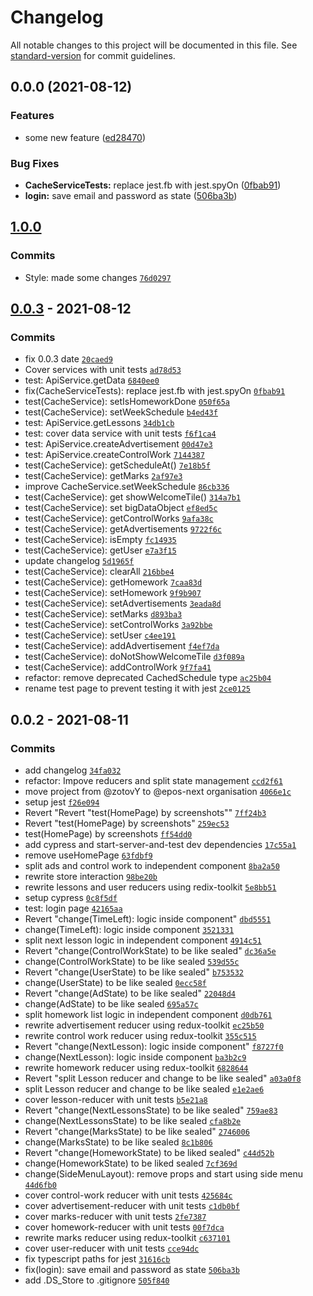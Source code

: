 # Changelog

All notable changes to this project will be documented in this file. See [standard-version](https://github.com/conventional-changelog/standard-version) for commit guidelines.

## 0.0.0 (2021-08-12)


### Features

* some new feature ([ed28470](https://github.com/epos-next/web/commit/ed28470841830ca247c6f34d0cc2840794c8650e))


### Bug Fixes

* **CacheServiceTests:** replace jest.fb with jest.spyOn ([0fbab91](https://github.com/epos-next/web/commit/0fbab919a757213327dc9033172f9a219d26c7c3))
* **login:** save email and password as state ([506ba3b](https://github.com/epos-next/web/commit/506ba3bc7241daa3aebf3385bc28e2077929cc46))

## [1.0.0](https://github.com/epos-next/web/compare/0.0.3...1.0.0)

### Commits

- Style: made some changes [`76d0297`](https://github.com/epos-next/web/commit/76d0297dc3b41e371d3cb7eb2529d540d47c8993)

## [0.0.3](https://github.com/epos-next/web/compare/0.0.2...0.0.3) - 2021-08-12

### Commits

- fix 0.0.3 date [`20caed9`](https://github.com/epos-next/web/commit/20caed9daec7d69946478fa71afc8a3819cc5a90)
- Cover services with unit tests [`ad78d53`](https://github.com/epos-next/web/commit/ad78d530755ccf7009917e2292553db62299482b)
- test: ApiService.getData [`6840ee0`](https://github.com/epos-next/web/commit/6840ee0c4b1ec88eb17e4ba049c17f940f34df6f)
- fix(CacheServiceTests): replace jest.fb with jest.spyOn [`0fbab91`](https://github.com/epos-next/web/commit/0fbab919a757213327dc9033172f9a219d26c7c3)
- test(CacheService): setIsHomeworkDone [`050f65a`](https://github.com/epos-next/web/commit/050f65a10cde4e1e0adb5cf6dad627239feacfcf)
- test(CacheService): setWeekSchedule [`b4ed43f`](https://github.com/epos-next/web/commit/b4ed43f8faa6de2d3d5869009bc963c16561b182)
- test: ApiService.getLessons [`34db1cb`](https://github.com/epos-next/web/commit/34db1cb636ce8d3d38f6985e84f6872bd3178eb8)
- test: cover data service with unit tests [`f6f1ca4`](https://github.com/epos-next/web/commit/f6f1ca402f08de9718680157fca6931fff044d32)
- test: ApiService.createAdvertisement [`00d47e3`](https://github.com/epos-next/web/commit/00d47e300e7bcc8818eef07f33c81f947033c5fe)
- test: ApiService.createControlWork [`7144387`](https://github.com/epos-next/web/commit/714438798ae70d3d8661207ca0729b5728979af7)
- test(CacheService): getScheduleAt() [`7e18b5f`](https://github.com/epos-next/web/commit/7e18b5f1e420052003662c8483ad80286990bc9f)
- test(CacheService): getMarks [`2af97e3`](https://github.com/epos-next/web/commit/2af97e36a2a2d1730a8cbed1f8039a40b3388069)
- improve CacheService.setWeekSchedule [`86cb336`](https://github.com/epos-next/web/commit/86cb336cf54a26de7217bdf3354ad535221a6aa3)
- test(CacheService): get showWelcomeTile() [`314a7b1`](https://github.com/epos-next/web/commit/314a7b19143ba1d4a5776763fefa76b0586baa15)
- test(CacheService): set bigDataObject [`ef8ed5c`](https://github.com/epos-next/web/commit/ef8ed5cf1e2247eb841d7992b0f913c54227b621)
- test(CacheService): getControlWorks [`9afa38c`](https://github.com/epos-next/web/commit/9afa38c56ca3cb464a0c03ead1dfee88d5a86419)
- test(CacheService): getAdvertisements [`9722f6c`](https://github.com/epos-next/web/commit/9722f6c338c8c85187416ec5fd9446a3b8faca32)
- test(CacheService): isEmpty [`fc14935`](https://github.com/epos-next/web/commit/fc14935208281e5bd6998fec05c3334366f7e419)
- test(CacheService): getUser [`e7a3f15`](https://github.com/epos-next/web/commit/e7a3f157431697d71acefbee435344ddd8b63abc)
- update changelog [`5d1965f`](https://github.com/epos-next/web/commit/5d1965fa040cf2189381ca45c8a428ced0682e8c)
- test(CacheService): clearAll [`216bbe4`](https://github.com/epos-next/web/commit/216bbe40aeabd4e72ff1b16771de457e9f2b63a4)
- test(CacheService): getHomework [`7caa83d`](https://github.com/epos-next/web/commit/7caa83dd468e327f58795fe43838472ed0d27ffc)
- test(CacheService): setHomework [`9f9b907`](https://github.com/epos-next/web/commit/9f9b90786a185158085dd0408b2496e5c08e20ac)
- test(CacheService): setAdvertisements [`3eada8d`](https://github.com/epos-next/web/commit/3eada8d724629d7c275c995dd845f5b2dfb2dd12)
- test(CacheService): setMarks [`d893ba3`](https://github.com/epos-next/web/commit/d893ba3fb44a63f1f034859208e77c9d1efd853b)
- test(CacheService): setControlWorks [`3a92bbe`](https://github.com/epos-next/web/commit/3a92bbeb583b74f03ff6f80865f715c922efe581)
- test(CacheService): setUser [`c4ee191`](https://github.com/epos-next/web/commit/c4ee191c39a287d3f7b521cb3983ad92c274bcbf)
- test(CacheService): addAdvertisement [`f4ef7da`](https://github.com/epos-next/web/commit/f4ef7daa66732c34a1ee90912d20b47813ee45d4)
- test(CacheService): doNotShowWelcomeTile [`d3f089a`](https://github.com/epos-next/web/commit/d3f089a3cada670be1c4441487cc1b2bf7eb4a34)
- test(CacheService): addControlWork [`9f7fa41`](https://github.com/epos-next/web/commit/9f7fa415877280997f7596ba52a88ad64833b52c)
- refactor: remove deprecated CachedSchedule type [`ac25b04`](https://github.com/epos-next/web/commit/ac25b04f0571b0b6cf0596ec7cb905ac1f8c04aa)
- rename test page to prevent testing it with jest [`2ce0125`](https://github.com/epos-next/web/commit/2ce012552d6768024784e62c16b729564725e2c8)

## 0.0.2 - 2021-08-11

### Commits

- add changelog [`34fa032`](https://github.com/epos-next/web/commit/34fa032c948249f9f32fd88cdf11bbb2d444fd65)
- refactor: Impove reducers and split state management  [`ccd2f61`](https://github.com/epos-next/web/commit/ccd2f6161c00ddd23ffca57f22c8e2d193e3fb97)
- move project from @zotovY to @epos-next organisation [`4066e1c`](https://github.com/epos-next/web/commit/4066e1c61485c1fb45d63afc1d319afd74f99934)
- setup jest [`f26e094`](https://github.com/epos-next/web/commit/f26e0948623b51417fb78f10c610f2d909044e98)
- Revert "Revert "test(HomePage) by screenshots"" [`7ff24b3`](https://github.com/epos-next/web/commit/7ff24b36547cb054adce11825186e9c56d505363)
- Revert "test(HomePage) by screenshots" [`259ec53`](https://github.com/epos-next/web/commit/259ec5319a2ef7d049b24b907bb0db51c1e328cb)
- test(HomePage) by screenshots [`ff54dd0`](https://github.com/epos-next/web/commit/ff54dd052c5df76744ea902f1287cc66b272b06a)
- add cypress and start-server-and-test dev dependencies [`17c55a1`](https://github.com/epos-next/web/commit/17c55a11b4bb8b6dd0638adfcc3dc11b9d3fde37)
- remove useHomePage [`63fdbf9`](https://github.com/epos-next/web/commit/63fdbf98f79ea87283e3048d014340740ef4bba7)
- split ads and control work to independent component [`8ba2a50`](https://github.com/epos-next/web/commit/8ba2a5013d14ce43c5a6728ef8b02710406fb5a8)
- rewrite store interaction [`98be20b`](https://github.com/epos-next/web/commit/98be20be7dec447c6e020301313a74d18f073120)
- rewrite lessons and user reducers using redix-toolkit [`5e8bb51`](https://github.com/epos-next/web/commit/5e8bb5173eda9659b8a2708eb9ac8784366f94a2)
- setup cypress [`0c8f5df`](https://github.com/epos-next/web/commit/0c8f5df48d5aa4c39a07ac9ed68de994a58f8d09)
- test: login page [`42165aa`](https://github.com/epos-next/web/commit/42165aaf758847a767954c1310e6ad91a69c5ce0)
- Revert "change(TimeLeft): logic inside component" [`dbd5551`](https://github.com/epos-next/web/commit/dbd5551fc2722293fb3d6c7f25534f90e7e99785)
- change(TimeLeft): logic inside component [`3521331`](https://github.com/epos-next/web/commit/3521331f22390ad09cc68759a5c22e669d0ee55a)
- split next lesson logic in independent component [`4914c51`](https://github.com/epos-next/web/commit/4914c51eb6484c560aa43b331fba2494536fa54a)
- Revert "change(ControlWorkState) to be like sealed" [`dc36a5e`](https://github.com/epos-next/web/commit/dc36a5e759853c5f4f10f76d7f935a0ef4a02678)
- change(ControlWorkState) to be like sealed [`539d55c`](https://github.com/epos-next/web/commit/539d55cf3aa3e731a99615b09483ade9d4ec38ef)
- Revert "change(UserState) to be like sealed" [`b753532`](https://github.com/epos-next/web/commit/b75353238842f30b1d3edc1dcf12d2593f38e98b)
- change(UserState) to be like sealed [`0ecc58f`](https://github.com/epos-next/web/commit/0ecc58f3ba8d0b53999815a0a671dcda26c27d8c)
- Revert "change(AdState) to be like sealed" [`22048d4`](https://github.com/epos-next/web/commit/22048d4d06c6094e388c269aa05655057c6bbf28)
- change(AdState) to be like sealed [`695a57c`](https://github.com/epos-next/web/commit/695a57c971f4e2563a2f88cbfc97bf8079c4fd0c)
- split homework list logic in independent component [`d0db761`](https://github.com/epos-next/web/commit/d0db7610f25dabd555690093efbdc2658a4d6f04)
- rewrite advertisement reducer using redux-toolkit [`ec25b50`](https://github.com/epos-next/web/commit/ec25b506c0a3195604624f645a9ac4ce4020e56b)
- rewrite control work reducer using redux-toolkit [`355c515`](https://github.com/epos-next/web/commit/355c5157c5f76600906488af94869bbd18c1ebb6)
- Revert "change(NextLesson): logic inside component" [`f8727f0`](https://github.com/epos-next/web/commit/f8727f02c7ef8c59d4ff4e6455772e2f37a108da)
- change(NextLesson): logic inside component [`ba3b2c9`](https://github.com/epos-next/web/commit/ba3b2c9028852d54a064ce6078663493b052a0ca)
- rewrite homework reducer using redux-toolkit [`6828644`](https://github.com/epos-next/web/commit/6828644fe5541d60ecb719aba16d44b25cc736cb)
- Revert "split Lesson reducer and change to be like sealed" [`a03a0f8`](https://github.com/epos-next/web/commit/a03a0f8a24382876d2a476584d6805bb107db2ad)
- split Lesson reducer and change to be like sealed [`e1e2ae6`](https://github.com/epos-next/web/commit/e1e2ae61c7866007360e0e6a77840eecf1c82a4a)
- cover lesson-reducer with unit tests [`b5e21a8`](https://github.com/epos-next/web/commit/b5e21a81cdf51404b6bcc19ba988e8dc2d603d3d)
- Revert "change(NextLessonsState) to be like sealed" [`759ae83`](https://github.com/epos-next/web/commit/759ae83ba523c45dc9e8302994d2c29e459749f0)
- change(NextLessonsState) to be like sealed [`cfa8b2e`](https://github.com/epos-next/web/commit/cfa8b2ee84942c9030637004f39532ad83ba8734)
- Revert "change(MarksState) to be like sealed" [`2746006`](https://github.com/epos-next/web/commit/274600603b19dd76e4f9dbc8e75081b25b17406c)
- change(MarksState) to be like sealed [`8c1b806`](https://github.com/epos-next/web/commit/8c1b8068097571d7314e67a10045c8aea2a86691)
- Revert "change(HomeworkState) to be liked sealed" [`c44d52b`](https://github.com/epos-next/web/commit/c44d52bb720ea3b1e621585afe7b8a6b0d07866c)
- change(HomeworkState) to be liked sealed [`7cf369d`](https://github.com/epos-next/web/commit/7cf369d801d29aaf96761ccd3b61d162162dde24)
- change(SideMenuLayout): remove props and start using side menu [`44d6fb0`](https://github.com/epos-next/web/commit/44d6fb0b410a69a08cf06098878ecf4cb3982bb5)
- cover control-work reducer with unit tests [`425684c`](https://github.com/epos-next/web/commit/425684ce084fad71bc326cc16f430ec249c8de77)
- cover advertisement-reducer with unit tests [`c1db0bf`](https://github.com/epos-next/web/commit/c1db0bf7e5358a2dd708d5c140154e285e84bbd2)
- cover marks-reducer with unit tests [`2fe7387`](https://github.com/epos-next/web/commit/2fe7387d391a1416772fffff219f0023438c5240)
- cover homework-reducer with unit tests [`00f7dca`](https://github.com/epos-next/web/commit/00f7dcad53d4de0396bb15a2a0aef9c116293e6b)
- rewrite marks reducer using redux-toolkit [`c637101`](https://github.com/epos-next/web/commit/c637101e1f20a1ae30862cb9f0399d44dd086d84)
- cover user-reducer with unit tests [`cce94dc`](https://github.com/epos-next/web/commit/cce94dc4c451e6ea80e6d503f3502395d419e6e1)
- fix typescript paths for jest [`31616cb`](https://github.com/epos-next/web/commit/31616cb5bed82d297e53a3ddb0865cba984ac305)
- fix(login): save email and password as state [`506ba3b`](https://github.com/epos-next/web/commit/506ba3bc7241daa3aebf3385bc28e2077929cc46)
- add .DS_Store to .gitignore [`505f840`](https://github.com/epos-next/web/commit/505f8401cf861971305f7ec5e83b05abd349ac05)
